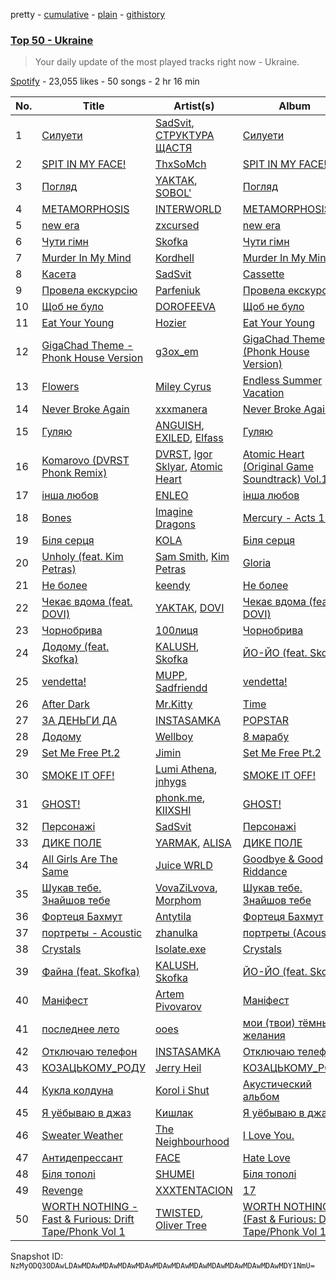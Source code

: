 pretty - [cumulative](/playlists/cumulative/37i9dQZEVXbKkidEfWYRuD.md) - [plain](/playlists/plain/37i9dQZEVXbKkidEfWYRuD) - [githistory](https://github.githistory.xyz/mackorone/spotify-playlist-archive/blob/main/playlists/plain/37i9dQZEVXbKkidEfWYRuD)

### [Top 50 \- Ukraine](https://open.spotify.com/playlist/37i9dQZEVXbKkidEfWYRuD)

> Your daily update of the most played tracks right now \- Ukraine.

[Spotify](https://open.spotify.com/user/spotify) - 23,055 likes - 50 songs - 2 hr 16 min

| No. | Title | Artist(s) | Album | Length |
|---|---|---|---|---|
| 1 | [Силуети](https://open.spotify.com/track/61BaxM1NIcadLu3gtWm2uT) | [SadSvit](https://open.spotify.com/artist/2ojY7fXJxZQhg8Rx5e8h9G), [СТРУКТУРА ЩАСТЯ](https://open.spotify.com/artist/4AupETQEHkWQL9H3O6f9h8) | [Силуети](https://open.spotify.com/album/40R8mdc7vde5T0j3HxlAln) | 2:57 |
| 2 | [SPIT IN MY FACE!](https://open.spotify.com/track/1N8TTK1Uoy7UvQNUazfUt5) | [ThxSoMch](https://open.spotify.com/artist/4MvZhE1iuzttcoyepkpfdF) | [SPIT IN MY FACE!](https://open.spotify.com/album/2XurGuugADHAwF8gEYjtMA) | 2:27 |
| 3 | [Погляд](https://open.spotify.com/track/66Xj2OpnDALdW0G509b9yY) | [YAKTAK](https://open.spotify.com/artist/5zjgy7grnZbt2L12meuxog), [SOBOL'](https://open.spotify.com/artist/2tzrAdVhSe0qIQBpedBCHh) | [Погляд](https://open.spotify.com/album/2U3ecGQPqMwXz4vSOps8Td) | 2:56 |
| 4 | [METAMORPHOSIS](https://open.spotify.com/track/2ksyzVfU0WJoBpu8otr4pz) | [INTERWORLD](https://open.spotify.com/artist/5hKGLu4Ik88FzWcTPhWNTN) | [METAMORPHOSIS](https://open.spotify.com/album/3apQZbgVql9mHJlp43jk5D) | 2:22 |
| 5 | [new era](https://open.spotify.com/track/60pX9FvHlTE9PXRHLpmAYc) | [zxcursed](https://open.spotify.com/artist/53fwP60M1QNPDiXALVMeOs) | [new era](https://open.spotify.com/album/3pCMw8AnDBNZ2PdqRR7XhY) | 2:00 |
| 6 | [Чути гімн](https://open.spotify.com/track/4Yzlz45QgjUKZmN2KrK4AP) | [Skofka](https://open.spotify.com/artist/0Aj4ZvDgwd9DSs7E2nrox0) | [Чути гімн](https://open.spotify.com/album/4CDvAEwF29rYx7Jg2bpl22) | 2:28 |
| 7 | [Murder In My Mind](https://open.spotify.com/track/6qyS9qBy0mEk3qYaH8mPss) | [Kordhell](https://open.spotify.com/artist/2W6WP4pHQTFlbr2z9S4n54) | [Murder In My Mind](https://open.spotify.com/album/68GI09qAs2XLJmA3hj5K7y) | 2:25 |
| 8 | [Касета](https://open.spotify.com/track/4MQmxIxM5CXKjdq4IrCWhd) | [SadSvit](https://open.spotify.com/artist/2ojY7fXJxZQhg8Rx5e8h9G) | [Cassette](https://open.spotify.com/album/0Wn5sHYtC7vPPX0n2AVJmF) | 2:24 |
| 9 | [Провела екскурсію](https://open.spotify.com/track/3h9XZd7ZON6LubTC3AqwzT) | [Parfeniuk](https://open.spotify.com/artist/64XGTiElvPUfmJjyWJnW8C) | [Провела екскурсію](https://open.spotify.com/album/7ER9vYZCXDjJ4C93fPJYyW) | 2:42 |
| 10 | [Щоб не було](https://open.spotify.com/track/7krNeHssTmY3ijTox4OBbD) | [DOROFEEVA](https://open.spotify.com/artist/7wl1m5vgWkCP3cqYVj2noM) | [Щоб не було](https://open.spotify.com/album/00hex8Oa9MjhX3IVjj81sb) | 1:50 |
| 11 | [Eat Your Young](https://open.spotify.com/track/2Jw3VjB1xy5KHBqEeAC6VK) | [Hozier](https://open.spotify.com/artist/2FXC3k01G6Gw61bmprjgqS) | [Eat Your Young](https://open.spotify.com/album/1GOa0Bsm7eeVIJglLcoLWX) | 4:02 |
| 12 | [GigaChad Theme \- Phonk House Version](https://open.spotify.com/track/7mLWNwcvwRdEviz6SfYp8A) | [g3ox\_em](https://open.spotify.com/artist/0Zw2ivPEDptvMHwCXjhdRs) | [GigaChad Theme \(Phonk House Version\)](https://open.spotify.com/album/6XMRvZrrp6KDqYO4tDutwr) | 2:26 |
| 13 | [Flowers](https://open.spotify.com/track/4DHcnVTT87F0zZhRPYmZ3B) | [Miley Cyrus](https://open.spotify.com/artist/5YGY8feqx7naU7z4HrwZM6) | [Endless Summer Vacation](https://open.spotify.com/album/0HiZ8fNXwJOQcrf5iflrdz) | 3:20 |
| 14 | [Never Broke Again](https://open.spotify.com/track/21LIoC4ZxT3F8xq9gidNbX) | [xxxmanera](https://open.spotify.com/artist/0hAEtx2GQLtMTJj8qycHRr) | [Never Broke Again](https://open.spotify.com/album/3fsKGXLjN1T0fdDzE2MfgI) | 1:48 |
| 15 | [Гуляю](https://open.spotify.com/track/6sDGMZXJ3YPgTPHTyz7z8v) | [ANGUISH](https://open.spotify.com/artist/1oAtPfjSyQWY7rERuiYnpl), [EXILED](https://open.spotify.com/artist/48sH4a4VWQu2ffFaUxuMbb), [Elfass](https://open.spotify.com/artist/7MBxISpkGocUgsPekMSpkw) | [Гуляю](https://open.spotify.com/album/5VerzVnpZCQrrMnZroEbD8) | 2:24 |
| 16 | [Komarovo \(DVRST Phonk Remix\)](https://open.spotify.com/track/1yqaea9PLO8rttUlcNTlcB) | [DVRST](https://open.spotify.com/artist/0XFgyr4jwM0MGeZZW0VzA5), [Igor Sklyar](https://open.spotify.com/artist/0CS3vgS9XURba0m7OvCPJv), [Atomic Heart](https://open.spotify.com/artist/1VhpqaYeyotfoFFdHZhrHP) | [Atomic Heart \(Original Game Soundtrack\) Vol.1](https://open.spotify.com/album/2XVO5mhDvOpSTYpXUDVisx) | 2:26 |
| 17 | [інша любов](https://open.spotify.com/track/6JrGELYUIbZvBV74j4Q5LN) | [ENLEO](https://open.spotify.com/artist/09trukw4HlMz8i6TAn5Xpu) | [інша любов](https://open.spotify.com/album/1v4P2Q4F6T31loiqLmREFg) | 4:08 |
| 18 | [Bones](https://open.spotify.com/track/54ipXppHLA8U4yqpOFTUhr) | [Imagine Dragons](https://open.spotify.com/artist/53XhwfbYqKCa1cC15pYq2q) | [Mercury \- Acts 1 & 2](https://open.spotify.com/album/6yiXkzHvC0OTmhfDQOEWtS) | 2:45 |
| 19 | [Біля серця](https://open.spotify.com/track/20SSuP71R4A88qHQu4BKY6) | [KOLA](https://open.spotify.com/artist/3DUi7MrtGNXwgYKAG3mBCh) | [Біля серця](https://open.spotify.com/album/5QKwlUsyDw4fJ4c3zTPZPY) | 2:16 |
| 20 | [Unholy \(feat\. Kim Petras\)](https://open.spotify.com/track/0NZPBYD5qbEWRs3PrGiRkT) | [Sam Smith](https://open.spotify.com/artist/2wY79sveU1sp5g7SokKOiI), [Kim Petras](https://open.spotify.com/artist/3Xt3RrJMFv5SZkCfUE8C1J) | [Gloria](https://open.spotify.com/album/3Uq1jNGnD412ZvCb6j2DKV) | 2:36 |
| 21 | [Не более](https://open.spotify.com/track/0jKcVTzhUmWPFSG8zCQXDL) | [keendy](https://open.spotify.com/artist/6rLpWDWkdLmb4TEKqYsgQK) | [Не более](https://open.spotify.com/album/1rNAttWdYGYHjnSdV6g8uL) | 2:38 |
| 22 | [Чекає вдома \(feat\. DOVI\)](https://open.spotify.com/track/5F9CLUvuRyku0ZdT4ljPQt) | [YAKTAK](https://open.spotify.com/artist/5zjgy7grnZbt2L12meuxog), [DOVI](https://open.spotify.com/artist/3PI6jFJpFKYyrHmTw0yxo5) | [Чекає вдома \(feat\. DOVI\)](https://open.spotify.com/album/0tfQPR51z0FTCwPsd2OSvz) | 2:49 |
| 23 | [Чорнобрива](https://open.spotify.com/track/4N822HhhcRrVKuX3Ni9L0T) | [100лиця](https://open.spotify.com/artist/5YgAXaiDXfn1JotXCdJg8W) | [Чорнобрива](https://open.spotify.com/album/3myNezgi10ScmGwJ7hwBsx) | 2:13 |
| 24 | [Додому \(feat\. Skofka\)](https://open.spotify.com/track/7kKTYTHULdERuHGCkVyLVD) | [KALUSH](https://open.spotify.com/artist/46rVVJwHWNS7C7MaWXd842), [Skofka](https://open.spotify.com/artist/0Aj4ZvDgwd9DSs7E2nrox0) | [ЙО\-ЙО \(feat\. Skofka\)](https://open.spotify.com/album/75JDz9NzMLWYsw3K9aYXXc) | 3:36 |
| 25 | [vendetta!](https://open.spotify.com/track/5Sk39LuvdwuvL84jD01Dum) | [MUPP](https://open.spotify.com/artist/7B9Gg9epjQzfNGdxijFczG), [Sadfriendd](https://open.spotify.com/artist/4UT0p3ljEiD472lZp44KLH) | [vendetta!](https://open.spotify.com/album/68lLFdlKCAqUQ3p3uDlozr) | 1:47 |
| 26 | [After Dark](https://open.spotify.com/track/5FkJHVudUByVjanCqFXRql) | [Mr.Kitty](https://open.spotify.com/artist/0pWwt5vGNzezEhfAcc420Y) | [Time](https://open.spotify.com/album/0yeP5olfo8IIu6UBGfUWHo) | 4:17 |
| 27 | [ЗА ДЕНЬГИ ДА](https://open.spotify.com/track/4PGzoH4hL1vORGOTxHdWjB) | [INSTASAMKA](https://open.spotify.com/artist/2SeRP5iAIhVec4azKHJzjX) | [POPSTAR](https://open.spotify.com/album/33QIdvBtMb6tH4XmRBjPLj) | 1:59 |
| 28 | [Додому](https://open.spotify.com/track/6gtK39SLszESqJFu2SkId3) | [Wellboy](https://open.spotify.com/artist/6l5IEx62Nsc2k1QyfaWvEz) | [8 марабу](https://open.spotify.com/album/2Q0kX7go1YkwNVix8e1Chw) | 2:49 |
| 29 | [Set Me Free Pt.2](https://open.spotify.com/track/59hBR0BCtJsfIbV9VzCVAp) | [Jimin](https://open.spotify.com/artist/1oSPZhvZMIrWW5I41kPkkY) | [Set Me Free Pt.2](https://open.spotify.com/album/781fDX4OibkZA9fj56Ycbz) | 3:20 |
| 30 | [SMOKE IT OFF!](https://open.spotify.com/track/1KEv0es8xWsrPU7VSFiZym) | [Lumi Athena](https://open.spotify.com/artist/1TTHC3GlNDaE5eVoC3BVxm), [jnhygs](https://open.spotify.com/artist/0H942IkjXv9bjx5OxoG7kh) | [SMOKE IT OFF!](https://open.spotify.com/album/59i6c9Y4NtR28gdkQ4Bg0S) | 1:57 |
| 31 | [GHOST!](https://open.spotify.com/track/3TzPVU3jj6YdTunVdKimiQ) | [phonk.me](https://open.spotify.com/artist/3YNdAmDzM5zMbGYeaSCe6A), [KIIXSHI](https://open.spotify.com/artist/3nLZDVpDU6RrQ9k98yHTKh) | [GHOST!](https://open.spotify.com/album/0TwAp1jAUFp1PQtdDlDDW3) | 3:51 |
| 32 | [Персонажі](https://open.spotify.com/track/3IuQWB6BsGFc55IOCOGzBK) | [SadSvit](https://open.spotify.com/artist/2ojY7fXJxZQhg8Rx5e8h9G) | [Персонажі](https://open.spotify.com/album/5CsGdLN8GaTjdpYfpuOCED) | 3:09 |
| 33 | [ДИКЕ ПОЛЕ](https://open.spotify.com/track/7g9brrz6mR8dm1kwYFwnRx) | [YARMAK](https://open.spotify.com/artist/0oHyOQzDKjW5JVf347hue4), [ALISA](https://open.spotify.com/artist/0EYWRVAexwhEOW4JkIJRpc) | [ДИКЕ ПОЛЕ](https://open.spotify.com/album/2Nc1NT11EH82Cq1mtosJkm) | 3:26 |
| 34 | [All Girls Are The Same](https://open.spotify.com/track/4VXIryQMWpIdGgYR4TrjT1) | [Juice WRLD](https://open.spotify.com/artist/4MCBfE4596Uoi2O4DtmEMz) | [Goodbye & Good Riddance](https://open.spotify.com/album/6tkjU4Umpo79wwkgPMV3nZ) | 2:45 |
| 35 | [Шукав тебе\. Знайшов тебе](https://open.spotify.com/track/7uHFrsclJjAhONLcc8grZU) | [VovaZiLvova](https://open.spotify.com/artist/7MFvm8pwjLdmVBZddGNiQH), [Morphom](https://open.spotify.com/artist/1XaPi3wwjPdMMsSw58bgCO) | [Шукав тебе\. Знайшов тебе](https://open.spotify.com/album/0eUaHLgfMJjmgIjhvktlaz) | 2:47 |
| 36 | [Фортеця Бахмут](https://open.spotify.com/track/44FopWyaddRoiuNrD8hlUw) | [Antytila](https://open.spotify.com/artist/5sc9td6C7xxPa3mOmmvXPu) | [Фортеця Бахмут](https://open.spotify.com/album/31bM56BwZ6uNbXJ1GuIweW) | 3:19 |
| 37 | [портреты \- Acoustic](https://open.spotify.com/track/7ojBwkKhmZzXDjrqwfLH26) | [zhanulka](https://open.spotify.com/artist/260kWe4y9lg7YFDsZBgsLv) | [портреты \(Acoustic\)](https://open.spotify.com/album/0LNml41jJnwou22TkqmBck) | 2:52 |
| 38 | [Crystals](https://open.spotify.com/track/2BH3j05ZXWr5PR30sW079d) | [Isolate.exe](https://open.spotify.com/artist/6awzrpxHXHtibHWUv86jVI) | [Crystals](https://open.spotify.com/album/0pbn1QDWs2wOehyxQwVhJS) | 2:19 |
| 39 | [Файна \(feat\. Skofka\)](https://open.spotify.com/track/3EkGH0yreaWUFAXBil8rmH) | [KALUSH](https://open.spotify.com/artist/46rVVJwHWNS7C7MaWXd842), [Skofka](https://open.spotify.com/artist/0Aj4ZvDgwd9DSs7E2nrox0) | [ЙО\-ЙО \(feat\. Skofka\)](https://open.spotify.com/album/75JDz9NzMLWYsw3K9aYXXc) | 2:36 |
| 40 | [Маніфест](https://open.spotify.com/track/0pWMr82unREASQGFJrrI5S) | [Artem Pivovarov](https://open.spotify.com/artist/11sIz9STeD6yVSuBaD8nMW) | [Маніфест](https://open.spotify.com/album/735VsIME5VK3hrbDLkUUFz) | 2:00 |
| 41 | [последнее лето](https://open.spotify.com/track/0K5arhAxYWj7QxFhpKJe6z) | [ooes](https://open.spotify.com/artist/0aXi5kveuKNm6t5vGVeUBM) | [мои \(твои\) тёмные желания](https://open.spotify.com/album/4nIqE64E4RzPqiOerVdI01) | 2:17 |
| 42 | [Отключаю телефон](https://open.spotify.com/track/6F81SMHDIUMRyBb9bJ2ZRL) | [INSTASAMKA](https://open.spotify.com/artist/2SeRP5iAIhVec4azKHJzjX) | [Отключаю телефон](https://open.spotify.com/album/77f6ZvKlnGovMndd1XwnCp) | 2:33 |
| 43 | [КОЗАЦЬКОМУ\_РОДУ](https://open.spotify.com/track/6NePBUCeIGqfnIQag5crC0) | [Jerry Heil](https://open.spotify.com/artist/71DkA619tW0bpaMi4QBzmr) | [КОЗАЦЬКОМУ\_РОДУ](https://open.spotify.com/album/60aTeuGmFgPoSkg2kgnriU) | 2:12 |
| 44 | [Кукла колдуна](https://open.spotify.com/track/2DYzsMQpO7xOw7b3JwyIWP) | [Korol i Shut](https://open.spotify.com/artist/0qc4X567Fs1DUbQ7bS2XSJ) | [Акустический альбом](https://open.spotify.com/album/56dGVHgkRzOfEmWDA1W0ov) | 3:22 |
| 45 | [Я уёбываю в джаз](https://open.spotify.com/track/0olubSy8HbZBrCJlSHV7ex) | [Кишлак](https://open.spotify.com/artist/44L2bdEufrpXM5S7yn30JJ) | [Я уёбываю в джаз](https://open.spotify.com/album/2AvnyNwfyaS3qNawe1eqxK) | 2:24 |
| 46 | [Sweater Weather](https://open.spotify.com/track/2QjOHCTQ1Jl3zawyYOpxh6) | [The Neighbourhood](https://open.spotify.com/artist/77SW9BnxLY8rJ0RciFqkHh) | [I Love You.](https://open.spotify.com/album/4xkM0BwLM9H2IUcbYzpcBI) | 4:00 |
| 47 | [Антидепрессант](https://open.spotify.com/track/26yvlxKTtN2u3mpbl6AIeI) | [FACE](https://open.spotify.com/artist/2z20q6EEfm6w6PiIKsgtb3) | [Hate Love](https://open.spotify.com/album/5UKIxEdQDFQztvCEfK5QME) | 2:00 |
| 48 | [Біля тополі](https://open.spotify.com/track/1NMcQpg1J5RaUxPTLifSnq) | [SHUMEI](https://open.spotify.com/artist/1BtGSVQey2HyYbFiw8O1mz) | [Біля тополі](https://open.spotify.com/album/2MgSHC8yz1vt0ItAdH0tuJ) | 3:29 |
| 49 | [Revenge](https://open.spotify.com/track/5TXDeTFVRVY7Cvt0Dw4vWW) | [XXXTENTACION](https://open.spotify.com/artist/15UsOTVnJzReFVN1VCnxy4) | [17](https://open.spotify.com/album/5VdyJkLe3yvOs0l4xXbWp0) | 2:00 |
| 50 | [WORTH NOTHING \- Fast & Furious: Drift Tape/Phonk Vol 1](https://open.spotify.com/track/5Zlb01Jcn0Ld49zazzZJSB) | [TWISTED](https://open.spotify.com/artist/1rPf3UFQ9PzH7MafzfHTnG), [Oliver Tree](https://open.spotify.com/artist/6TLwD7HPWuiOzvXEa3oCNe) | [WORTH NOTHING \(Fast & Furious: Drift Tape/Phonk Vol 1\)](https://open.spotify.com/album/0oozY5vsoDRBVnAaStpBGI) | 2:44 |

Snapshot ID: `NzMyODQ3ODAwLDAwMDAwMDAwMDAwMDAwMDAwMDAwMDAwMDAwMDAwMDAwMDAwMDY1NmU=`
